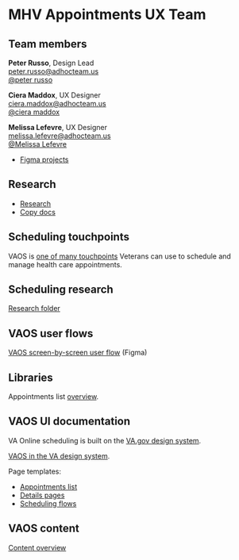 # MHV Appointments UX Team

## Team members

**Peter Russo**, Design Lead<br>
peter.russo@adhocteam.us<br>
[@peter russo](https://dsva.slack.com/team/U01C2UUHXH9)

**Ciera Maddox**, UX Designer<br>
ciera.maddox@adhocteam.us<br>
[@ciera maddox](https://dsva.slack.com/team/U02JWT564E9)

**Melissa Lefevre**, UX Designer<br>
melissa.lefevre@adhocteam.us<br>
[@Melissa Lefevre](https://dsva.slack.com/team/U01Q4GJNHHT)



- [Figma projects](https://www.figma.com/file/SreCOa4xyyBP0YxUug3QfA/Setting-our-stuff-up?node-id=0%3A1)

## Research

- [Research](https://github.com/department-of-veterans-affairs/va.gov-team/tree/master/products/health-care/appointments/va-online-scheduling/research#readme)
- [Copy docs](https://github.com/department-of-veterans-affairs/va.gov-team/tree/master/products/health-care/appointments/va-online-scheduling/content/copy-docs)
 
## Scheduling touchpoints

VAOS is [one of many touchpoints](https://github.com/department-of-veterans-affairs/va.gov-team/blob/master/products/health-care/appointments/va-online-scheduling/design/scheduling-channels-touchpoints.md) Veterans can use to schedule and manage health care appointments.

## Scheduling research

[Research folder](https://github.com/department-of-veterans-affairs/va.gov-team/tree/master/products/health-care/appointments/va-online-scheduling/research#readme)

## VAOS user flows

[VAOS screen-by-screen user flow](https://www.figma.com/file/xRs9s6QWoBPRhpdYCGc3cV/User-Flow?node-id=267%3A19369) (Figma)

## Libraries

Appointments list [overview](https://www.figma.com/file/5UPYWKTuy7FgSSTxsejtGI/?node-id=2%3A25). 

## VAOS UI documentation

VA Online scheduling is built on the [VA.gov design system](https://design.va.gov/).

[VAOS in the VA design system](https://www.figma.com/file/sWiXcrB6sgw1z4F8AtOqfK/?node-id=1203%3A89).

Page templates:
- [Appointments list](https://www.figma.com/file/twogqAIoOL9WAFRqvUbwiS/?node-id=0%3A50) 
- [Details pages](https://www.figma.com/file/twogqAIoOL9WAFRqvUbwiS/?node-id=54%3A11449)
- [Scheduling flows](https://www.figma.com/file/twogqAIoOL9WAFRqvUbwiS/?node-id=0%3A1911)

## VAOS content

[Content overview](https://github.com/department-of-veterans-affairs/va.gov-team/tree/master/products/health-care/appointments/va-online-scheduling/content)

